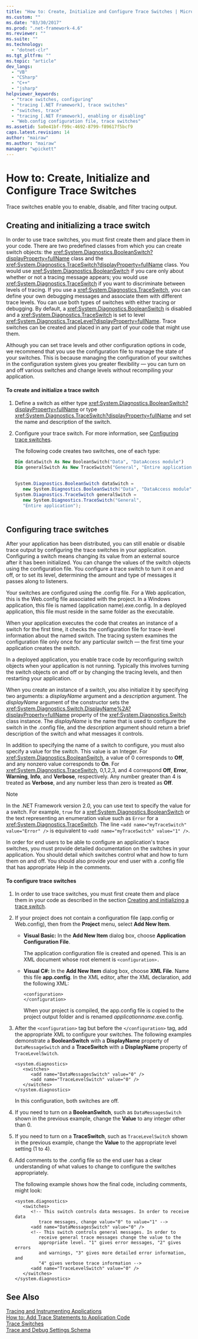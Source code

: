 ```yaml
---
title: "How to: Create, Initialize and Configure Trace Switches | Microsoft Docs"
ms.custom: ""
ms.date: "03/30/2017"
ms.prod: ".net-framework-4.6"
ms.reviewer: ""
ms.suite: ""
ms.technology: 
  - "dotnet-clr"
ms.tgt_pltfrm: ""
ms.topic: "article"
dev_langs: 
  - "VB"
  - "CSharp"
  - "C++"
  - "jsharp"
helpviewer_keywords: 
  - "trace switches, configuring"
  - "tracing [.NET Framework], trace switches"
  - "switches, trace"
  - "tracing [.NET Framework], enabling or disabling"
  - "Web.config configuration file, trace switches"
ms.assetid: 5a0e41bf-f99c-4692-8799-f89617f5bcf9
caps.latest.revision: 14
author: "mairaw"
ms.author: "mairaw"
manager: "wpickett"
---
```

# How to: Create, Initialize and Configure Trace Switches
Trace switches enable you to enable, disable, and filter tracing output.  
  
<a name="create"></a>   
## Creating and initializing a trace switch  
 In order to use trace switches, you must first create them and place them in your code. There are two predefined classes from which you can create switch objects: the <xref:System.Diagnostics.BooleanSwitch?displayProperty=fullName> class and the <xref:System.Diagnostics.TraceSwitch?displayProperty=fullName> class. You would use <xref:System.Diagnostics.BooleanSwitch> if you care only about whether or not a tracing message appears; you would use <xref:System.Diagnostics.TraceSwitch> if you want to discriminate between levels of tracing. If you use a <xref:System.Diagnostics.TraceSwitch>, you can define your own debugging messages and associate them with different trace levels. You can use both types of switches with either tracing or debugging. By default, a <xref:System.Diagnostics.BooleanSwitch> is disabled and a <xref:System.Diagnostics.TraceSwitch> is set to level <xref:System.Diagnostics.TraceLevel?displayProperty=fullName>. Trace switches can be created and placed in any part of your code that might use them.  
  
 Although you can set trace levels and other configuration options in code, we recommend that you use the configuration file to manage the state of your switches. This is because managing the configuration of your switches in the configuration system gives you greater flexibility — you can turn on and off various switches and change levels without recompiling your application.  
  
#### To create and initialize a trace switch  
  
1.  Define a switch as either type <xref:System.Diagnostics.BooleanSwitch?displayProperty=fullName> or type <xref:System.Diagnostics.TraceSwitch?displayProperty=fullName> and set the name and description of the switch.  
  
2.  Configure your trace switch. For more information, see [Configuring trace switches](#configure).  
  
     The following code creates two switches, one of each type:  
  
    ```vb  
    Dim dataSwitch As New BooleanSwitch("Data", "DataAccess module")  
    Dim generalSwitch As New TraceSwitch("General", "Entire application")  
  
    ```  
  
    ```csharp  
    System.Diagnostics.BooleanSwitch dataSwitch =   
       new System.Diagnostics.BooleanSwitch("Data", "DataAccess module");  
    System.Diagnostics.TraceSwitch generalSwitch =   
       new System.Diagnostics.TraceSwitch("General",   
       "Entire application");  
  
    ```  
  
<a name="configure"></a>   
## Configuring trace switches  
 After your application has been distributed, you can still enable or disable trace output by configuring the trace switches in your application. Configuring a switch means changing its value from an external source after it has been initialized. You can change the values of the switch objects using the configuration file. You configure a trace switch to turn it on and off, or to set its level, determining the amount and type of messages it passes along to listeners.  
  
 Your switches are configured using the .config file. For a Web application, this is the Web.config file associated with the project. In a Windows application, this file is named (application name).exe.config. In a deployed application, this file must reside in the same folder as the executable.  
  
 When your application executes the code that creates an instance of a switch for the first time, it checks the configuration file for trace-level information about the named switch. The tracing system examines the configuration file only once for any particular switch — the first time your application creates the switch.  
  
 In a deployed application, you enable trace code by reconfiguring switch objects when your application is not running. Typically this involves turning the switch objects on and off or by changing the tracing levels, and then restarting your application.  
  
 When you create an instance of a switch, you also initialize it by specifying two arguments: a *displayName* argument and a *description* argument. The *displayName* argument of the constructor sets the <xref:System.Diagnostics.Switch.DisplayName%2A?displayProperty=fullName> property of the <xref:System.Diagnostics.Switch> class instance. The *displayName* is the name that is used to configure the switch in the .config file, and the *description* argument should return a brief description of the switch and what messages it controls.  
  
 In addition to specifying the name of a switch to configure, you must also specify a value for the switch. This value is an Integer. For <xref:System.Diagnostics.BooleanSwitch>, a value of 0 corresponds to **Off**, and any nonzero value corresponds to **On**. For <xref:System.Diagnostics.TraceSwitch>, 0,1,2,3, and 4 correspond **Off**, **Error**, **Warning**, **Info**, and **Verbose**, respectively. Any number greater than 4 is treated as **Verbose**, and any number less than zero is treated as **Off**.  
  
> [!NOTE]
>  In the .NET Framework version 2.0, you can use text to specify the value for a switch. For example, `true` for a <xref:System.Diagnostics.BooleanSwitch> or the text representing an enumeration value such as `Error` for a <xref:System.Diagnostics.TraceSwitch>. The line `<add name="myTraceSwitch" value="Error" />` is equivalent to `<add name="myTraceSwitch" value="1" />`.  
  
 In order for end users to be able to configure an application's trace switches, you must provide detailed documentation on the switches in your application. You should detail which switches control what and how to turn them on and off. You should also provide your end user with a .config file that has appropriate Help in the comments.  
  
#### To configure trace switches  
  
1.  In order to use trace switches, you must first create them and place them in your code as described in the section [Creating and initializing a trace switch](#create).  
  
2.  If your project does not contain a configuration file (app.config or Web.config), then from the **Project** menu, select **Add New Item**.  
  
    -   **Visual Basic:** In the **Add New Item** dialog box, choose **Application Configuration File**.  
  
         The application configuration file is created and opened. This is an XML document whose root element is `<configuration>.`  
  
    -   **Visual C#:** In the **Add New Item** dialog box, choose **XML File**. Name this file **app.config**. In the XML editor, after the XML declaration, add the following XML:  
  
        ```  
        <configuration>  
        </configuration>  
        ```  
  
         When your project is compiled, the app.config file is copied to the project output folder and is renamed *applicationname*.exe.config.  
  
3.  After the `<configuration>` tag but before the `</configuration>` tag, add the appropriate XML to configure your switches. The following examples demonstrate a **BooleanSwitch** with a **DisplayName** property of `DataMessageSwitch` and a **TraceSwitch** with a **DisplayName** property of `TraceLevelSwitch`.  
  
    ```  
    <system.diagnostics>  
       <switches>  
          <add name="DataMessagesSwitch" value="0" />  
          <add name="TraceLevelSwitch" value="0" />  
       </switches>  
    </system.diagnostics>  
    ```  
  
     In this configuration, both switches are off.  
  
4.  If you need to turn on a **BooleanSwitch**, such as `DataMessagesSwitch` shown in the previous example, change the **Value** to any integer other than 0.  
  
5.  If you need to turn on a **TraceSwitch**, such as `TraceLevelSwitch` shown in the previous example, change the **Value** to the appropriate level setting (1 to 4).  
  
6.  Add comments to the .config file so the end user has a clear understanding of what values to change to configure the switches appropriately.  
  
     The following example shows how the final code, including comments, might look:  
  
    ```  
    <system.diagnostics>  
       <switches>  
          <!-- This switch controls data messages. In order to receive data   
             trace messages, change value="0" to value="1" -->  
          <add name="DataMessagesSwitch" value="0" />  
          <!-- This switch controls general messages. In order to   
             receive general trace messages change the value to the   
             appropriate level. "1" gives error messages, "2" gives errors   
             and warnings, "3" gives more detailed error information, and   
             "4" gives verbose trace information -->  
          <add name="TraceLevelSwitch" value="0" />  
       </switches>  
    </system.diagnostics>  
    ```  
  
## See Also  
 [Tracing and Instrumenting Applications](../../../docs/framework/debugging-tracing-profiling/tracing-and-instrumenting-applications.md)   
 [How to: Add Trace Statements to Application Code](../../../docs/framework/debugging-tracing-profiling/how-to-add-trace-statements-to-application-code.md)   
 [Trace Switches](../../../docs/framework/debugging-tracing-profiling/trace-switches.md)   
 [Trace and Debug Settings Schema](../../../docs/framework/configuring-apps/file-schema/trace-debug/index.md)
